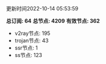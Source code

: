 更新时间2022-10-14 05:53:59

**总订阅: 64**
**总节点: 4209**
**有效节点: 362**
- v2ray节点: 195
- trojan节点: 43
- ssr节点: 1
- ss节点: 123
